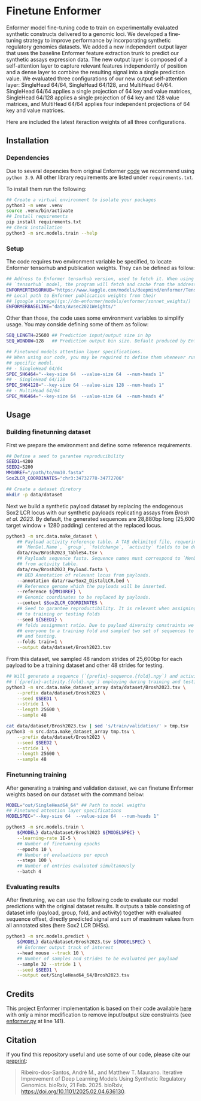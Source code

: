 # Finetune Enformer

Enformer model fine-tuning code to train on experimentally evaluated synthetic
constructs delivered to a genomic loci.
We developed a fine-tuning strategy to improve performance by incorporating synthetic regulatory genomics datasets. We added a new independent output layer that uses the baseline Enformer feature extraction trunk to predict our synthetic assays expression data. The new output layer is composed of a self-attention layer to capture relevant features independently of position and a dense layer to combine the resulting signal into a single prediction value. We evaluated three configurations of our new output self-attention layer: SingleHead 64/64, SingleHead 64/128, and MultiHead 64/64. SingleHead 64/64 applies a single projection of 64 key and value matrices, SingleHead 64/128 applies a single projection of 64 key and 128 value matrices, and MultiHead 64/64 applies four independent projections of 64 key and value matrices.

Here are included the latest iteraction weights of all three configurations.

## Installation

### Dependencies

Due to several depencies from original Enformer
[code](https://github.com/google-deepmind/deepmind-research/tree/master/enformer)
we recommend using `python 3.9`.
All other library requirements are listed under `requirements.txt`.

To install them run the following:

```bash
## Create a virtual environment to isolate your packages
python3 -m venv .venv
source .venv/bin/activate
## Install requirements
pip install requirements.txt
## Check installation
python3 -m src.models.train --help
```

### Setup

The code requires two environment variable be specified, to locate Enformer
tensorhub and publication weights. They can be defined as follow:

```bash
## Address to Enformer tensorhub version, used to fetch it. When using
## `tensorhub` model, the program will fetch and cache from the address bellow.
ENFORMERTENSORHUB="https://www.kaggle.com/models/deepmind/enformer/TensorFlow2/enformer/1"
## Local path to Enformer publication weights from their
## [google storage](gs://dm-enformer/models/enformer/sonnet_weights/)
ENFORMERBASELINE="data/Avsec2021Weights/"
```

Other than those, the code uses some environment variables to simplify usage.
You may conside defining some of them as follow:

```bash
SEQ_LENGTH=25600 ## Prediction input/output size in bp
SEQ_WINDOW=128   ## Prediction output bin size. Default produced by Enformer architecture

## Finetuned models attention layer specifications.
## When using our code, you may be required to define them whenever running a
## specific model.
## - SingleHead 64/64
SPEC_SH6464="--key-size 64  --value-size 64  --num-heads 1"
## - SingleHead 64/128
SPEC_SH64128="--key-size 64 --value-size 128 --num-heads 1"
## - MultiHead 64/64
SPEC_MH6464="--key-size 64  --value-size 64  --num-heads 4"
```

## Usage

### Building finetunning dataset

First we prepare the environment and define some reference requirements.

```bash
## Define a seed to garantee reproducibility
SEED1=4200
SEED2=5200
MM10REF="/path/to/mm10.fasta"
Sox2LCR_COORDINATES="chr3:34732778-34772706"

## Create a dataset diretory
mkdir -p data/dataset
```

Next we build a synthetic payload dataset by replacing the endogenous Sox2 LCR
locus with our synthetic payloads replicating assays from _Brosh et al. 2023_.
By default, the generated sequences are 28,880bp long (25,600 target window +
1280 padding) centered at the replaced locus.

```bash
python3 -m src.data.make_dataset \
    ## Payload activity reference table. A TAB delimited file, requering 
    ## `MenDel.Name`, `group`, `foldchange`, `activity` fields to be defined.
    data/raw/Brosh2023_TableS4.tsv \
    ## Payloads sequence fasta. Sequence names must correspond to `MenDel.Name`
    ## from activity table.
    data/raw/Brosh2023_Payload.fasta \
    ## BED Annotation of relevant locus from payloads.
    --annotation data/raw/Sox2_DistalLCR.bed \
    ## Reference genome which the payloads will be inserted.
    --reference ${MM10REF} \
    ## Genomic coordinates to be replaced by payloads.
    --context $Sox2LCR_COORDINATES \
    ## Seed to garantee reproductibility. It is relevant when assigning payloads
    ## to training or testing folds
    --seed ${SEED1} \
    ## folds assignment ratio. Due to payload diversity constraints we assigned
    ## everyone to a training fold and sampled two set of sequences to training
    ## and testing.
    --folds train=1 \
    --output data/dataset/Brosh2023.tsv
```

From this dataset, we sampled 48 random strides of 25,600bp for each payload to
be a training dataset and other 48 strides for testing.

```bash
## Will generate a sequence (`{prefix}-sequence.{fold}.npy`) and activity
## (`{prefix}-activity.{fold}.npy`) employing during training and testing.
python3 -m src.data.make_dataset_array data/dataset/Brosh2023.tsv \
    --prefix data/dataset/Brosh2023 \
    --seed $SEED1 \
    --stride 1 \
    --length 25600 \
    --sample 48

cat data/dataset/Brosh2023.tsv | sed 's/train/validation/' > tmp.tsv
python3 -m src.data.make_dataset_array tmp.tsv \
    --prefix data/dataset/Brosh2023 \
    --seed $SEED2 \
    --stride 1 \
    --length 25600 \
    --sample 48
```

### Finetunning training

After generating a training and validation dataset, we can finetune Enformer
weights based on our dataset with the command below:

```bash
MODEL="out/SingleHead64_64" ## Path to model weigths
## Finetuned attention layer specifications
MODELSPEC="--key-size 64  --value-size 64  --num-heads 1"

python3 -m src.models.train \
    ${MODEL} data/dataset/Brosh2023 ${MODELSPEC} \
    --learning-rate 1E-5 \
    ## Number of finetunning epochs
    --epochs 10 \
    ## Number of evaluations per epoch
    --steps 100 \
    ## Number of entries evaluated simultanously
    --batch 4
```

### Evaluating results

After finetuning, we can use the following code to evaluate our model
predictions with the original dataset results.
It outputs a table consisting of dataset info (payload, group, fold, and
activity) together with evaluated sequence offset, directly predicted signal
and sum of maximum values from all annotated sites (here Sox2 LCR DHSs).

```bash
python3 -m src.models.predict \
    ${MODEL} data/dataset/Brosh2023.tsv ${MODELSPEC} \
    ## Enformer output track of interest
    --head mouse --track 10 \
    ## Number of samples and strides to be evaluated per payload
    --sample 32 --stride 1 \
    --seed $SEED1 \
    --output out/SingleHead64_64/Brosh2023.tsv
```

## Credits

This project Enformer implementation is based on their code available
[here](https://github.com/google-deepmind/deepmind-research/tree/master/enformer)
with only a minor modification to remove input/output size constraints (see
[enformer.py](src/models/enformer.py) at line 141).

## Citation

If you find this repository useful and use some of our code, please cite our
[preprint](https://www.biorxiv.org/content/10.1101/2025.02.04.636130v2):

> Ribeiro-dos-Santos, André M., and Matthew T. Maurano. Iterative Improvement
> of Deep Learning Models Using Synthetic Regulatory Genomics.
> bioRxiv, 21 Feb. 2025. bioRxiv, https://doi.org/10.1101/2025.02.04.636130.